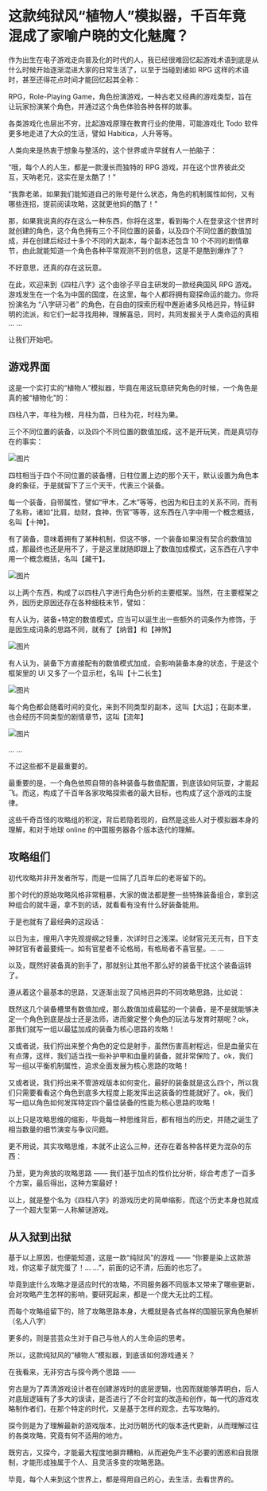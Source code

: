 # 这款纯狱风“植物人”模拟器，千百年竟混成了家喻户晓的文化魅魔？

作为出生在电子游戏走向普及化的时代的人，我已经很难回忆起游戏术语到底是从什么时候开始逐渐混进大家的日常生活了，以至于当碰到诸如 RPG 这样的术语时，甚至还得花点时间才能回忆起其全称：

RPG，Role-Playing Game，角色扮演游戏，一种古老又经典的游戏类型，旨在让玩家扮演某个角色，并通过这个角色体验各种各样的故事。

各类游戏化也层出不穷，比起游戏原理在教育行业的使用，可能游戏化 Todo 软件更多地走进了大众的生活，譬如 Habitica，人升等等。

人类向来是热衷于想象与整活的，这个世界或许早就有人一拍脑子：

“哦，每个人的人生，都是一款漫长而独特的 RPG 游戏，并在这个世界彼此交互，天呐老兄，这实在是太酷了！”

“我靠老弟，如果我们能知道自己的账号是什么状态，角色的机制属性如何，又有哪些连招，提前阅读攻略，这就更他妈的酷了！”

那，如果我说真的存在这么一种东西，你将在这里，看到每个人在登录这个世界时就创建的角色，这个角色拥有三个不同位置的装备，以及四个不同位置的数值加成，并在创建后经过十多个不同的大副本，每个副本还包含 10 个不同的剧情章节，由此就能知道一个角色各种平常观测不到的信息，这是不是酷到爆炸了？

不好意思，还真的存在这玩意。

在此，欢迎来到《四柱八字》这个由徐子平自主研发的一款经典国风 RPG 游戏。游戏发生在一个名为中国的国度，在这里，每个人都将拥有窥探命运的能力。你将扮演名为 “八字研习者” 的角色，在自由的探索历程中邂逅诸多风格迥异，特征鲜明的流派，和它们一起寻找用神，理解喜忌，同时，共同发掘关于人类命运的真相 … …

让我们开始吧。

## 游戏界面

这是一个实打实的“植物人”模拟器，毕竟在用这玩意研究角色的时候，一个角色是真的被“植物化”的：

四柱八字，年柱为根，月柱为苗，日柱为花，时柱为果。

三个不同位置的装备，以及四个不同位置的数值加成，这不是开玩笑，而是真切存在的事实：

![图片](../../_asset/image/明语星辰/20241227-1.png)

四柱相当于四个不同位置的装备槽，日柱位置上边的那个天干，默认设置为角色本身的象征，于是就留下了三个天干，代表三个装备。

每一个装备，自带属性，譬如“甲木，乙木”等等，也因为和日主的关系不同，而有了名称，诸如“比肩，劫财，食神，伤官”等等，这东西在八字中用一个概念概括，名叫【十神】。

有了装备，意味着拥有了某种机制，但这不够，一个装备如果没有契合的数值加成，那最终也还是用不了，于是这里就随即跟上了数值加成模式，这东西在八字中用一个概念概括，名叫【藏干】。

![图片](../../_asset/image/明语星辰/20241227-2.png)

以上两个东西，构成了以四柱八字进行角色分析的主要框架。当然，在主要框架之外，因历史原因还存在各种细枝末节，譬如：

有人认为，装备+特定的数值模式，应当可以诞生出一些额外的词条作为修饰，于是因生成词条的思路不同，就有了【纳音】和【神煞】

![图片](../../_asset/image/明语星辰/20241227-3.png)

有人认为，装备下方直接配有的数值模式加成，会影响装备本身的状态，于是这个框架里的 UI 又多了一个显示栏，名叫【十二长生】

![图片](../../_asset/image/明语星辰/20241227-4.png)

每个角色都会随着时间的变化，来到不同类型的副本，这叫【大运】；在副本里，也会经历不同类型的剧情章节，这叫【流年】

![图片](../../_asset/image/明语星辰/20241227-5.png)

… …

不过这些都不是最重要的。

最重要的是，一个角色依照自带的各种装备与数值配置，到底该如何玩耍，才能起飞。而这，构成了千百年各家攻略探索者的最大目标，也构成了这个游戏的主旋律。

这些千奇百怪的攻略组的积淀，背后若隐若现的，自然是这些人对于模拟器本身的理解，和对于地球 online 的中国服务器各个版本迭代的理解。

## 攻略组们

初代攻略并非开发者所写，而是一位隔了几百年后的老哥留下的。

那个时代的原始攻略风格非常粗暴，大家的做法都是整一些特殊装备组合，拿到这种组合的就牛逼，拿不到的话，就看看有没有什么好装备能用。

于是也就有了最经典的这段话：

以日为主，搜用八字先观提纲之轻重，次详时日之浅深。论财官元无元有，日下支神财官有者最要纯一。如有官星者不论格局，有格局者不喜官星。… …

以及，既然好装备真的到手了，那就别让其他不那么好的装备干扰这个装备运转了。

遵从着这个最基本的思路，又逐渐出现了风格迥异的不同攻略思路，比如说：

既然这几个装备槽里有数值加成，那么数值加成最猛的一个装备，是不是就能够决定一个角色到底是战士还是法师，进而奠定整个角色的玩法与发育时期呢？ok，那我们就写一组以最猛加成的装备为核心思路的攻略！

又或者说，我们捋出来整个角色的定位是射手，虽然伤害高射程远，但是血量实在有点薄，这样，我们适当找一些补护甲和血量的装备，就非常保险了。ok，我们写一组以平衡机制属性，追求全面发展为核心思路的攻略！

又或者说，我们捋出来不管游戏版本如何变化，最好的装备就是这么四个，所以我们只需要看看这个角色到底多大程度上能发挥出这装备的性能就好了。ok，我们写一组以角色如何发挥特定四个最佳装备的性能为核心思路的攻略！

以上只是攻略思维的缩影，毕竟每一种思维背后，都有相当的历史，并随之诞生了相当数量的细节演变与争议问题。

更不用说，其实攻略思维，本就不止这么三种，还存在着各种各样更为混杂的东西：

乃至，更为奔放的攻略思路 —— 我们基于加点的性价比分析，综合考虑了一百多个方案，最后得出，这种方案最好！

以上，就是整个名为《四柱八字》的游戏历史的简单缩影，而这个历史本身也就成了一个超大型第一人称解谜游戏。

## 从入狱到出狱

基于以上原因，也便能知道，这是一款“纯狱风”的游戏 —— “你要是染上这款游戏，你这辈子就完蛋了！… …”，前面的记不清，后面的也忘了。

毕竟到底什么攻略才是适应时代的攻略，不同服务器不同版本又带来了哪些更新，会对攻略产生怎样的影响，要研究起来，都是一个庞大无比的工程。

而每个攻略组留下的，除了攻略思路本身，大概就是各式各样的国服玩家角色解析（名人八字）

更多的，则是芸芸众生对于自己与他人的人生命运的思考。

所以，这款纯狱风的“植物人”模拟器，到底该如何游戏通关？

在我看来，无非穷古与探今两个思路 ——

穷古是为了弄清游戏设计者在创建游戏时的底层逻辑，也因而就能够弄明白，后人对底层逻辑有了多大的误读，是否进行了不合时宜的改造和创作，每一代的游戏攻略制作者们，在那个特定的时代，又是基于怎样的观念，去写攻略的。

探今则是为了理解最新的游戏版本，比对历朝历代的版本迭代更新，从而理解过往的各类攻略，究竟有何不适用的地方。

既穷古，又探今，才能最大程度地摒弃糟粕，从而避免产生不必要的困惑和自我限制，才能形成独属于个人、且灵活多变的攻略思路。

毕竟，每个人来到这个世界上，都是得用自己的心，去生活，去看世界的。